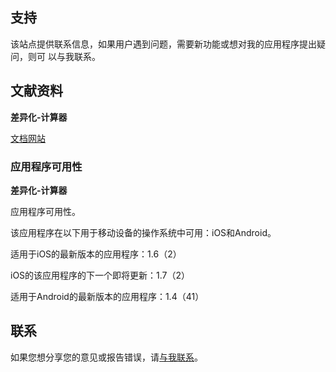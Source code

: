 ## 支持

该站点提供联系信息，如果用户遇到问题，需要新功能或想对我的应用程序提出疑问，则可
以与我联系。

## 文献资料

**差异化-计算器**

[文档网站](https://www.taketechease.com/differentiation/differentiation-calculator-zh-cn.html)

### 应用程序可用性

**差异化-计算器**

应用程序可用性。

该应用程序在以下用于移动设备的操作系统中可用：iOS和Android。

适用于iOS的最新版本的应用程序：1.6（2）

iOS的该应用程序的下一个即将更新：1.7（2）

适用于Android的最新版本的应用程序：1.4（41）

## 联系
如果您想分享您的意见或报告错误，请[与我联系](mailto:i.d.kosinska@gmail.com)。

